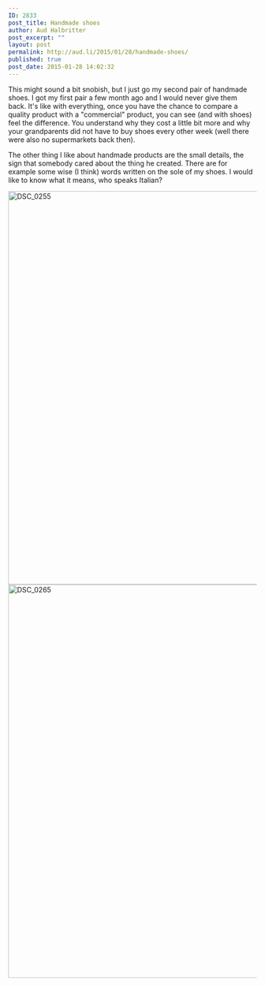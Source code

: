 ```yaml
---
ID: 2833
post_title: Handmade shoes
author: Aud Halbritter
post_excerpt: ""
layout: post
permalink: http://aud.li/2015/01/28/handmade-shoes/
published: true
post_date: 2015-01-28 14:02:32
---
```

This might sound a bit snobish, but I just go my second pair of handmade shoes. I got my first pair a few month ago and I would never give them back. It's like with everything, once you have the chance to compare a quality product with a "commercial" product, you can see (and with shoes) feel the difference. You understand why they cost a little bit more and why your grandparents did not have to buy shoes every other week (well there were also no supermarkets back then).

The other thing I like about handmade products are the small details, the sign that somebody cared about the thing he created. There are for example some wise (I think) words written on the sole of my shoes. I would like to know what it means, who speaks Italian?

<a href="http://aud.li/wp-content/uploads/2015/01/DSC_0255.jpg"><img class="alignnone size-full wp-image-2836" src="http://aud.li/wp-content/uploads/2015/01/DSC_0255.jpg" alt="DSC_0255" width="1200" height="798" /></a> <a href="http://aud.li/wp-content/uploads/2015/01/DSC_0265.jpg"><img class="alignnone size-full wp-image-2837" src="http://aud.li/wp-content/uploads/2015/01/DSC_0265.jpg" alt="DSC_0265" width="1200" height="798" /></a>